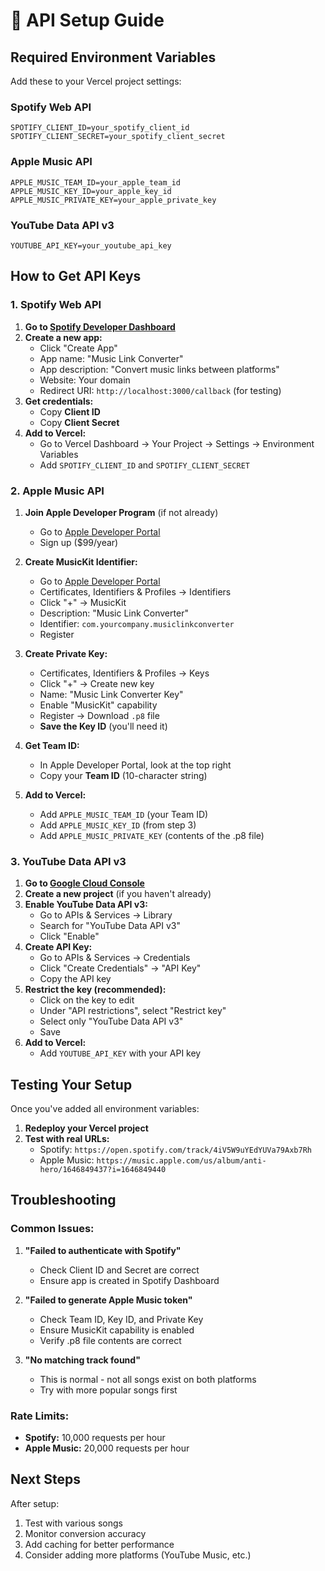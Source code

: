 # 🔑 API Setup Guide

## Required Environment Variables

Add these to your Vercel project settings:

### Spotify Web API
```
SPOTIFY_CLIENT_ID=your_spotify_client_id
SPOTIFY_CLIENT_SECRET=your_spotify_client_secret
```

### Apple Music API
```
APPLE_MUSIC_TEAM_ID=your_apple_team_id
APPLE_MUSIC_KEY_ID=your_apple_key_id
APPLE_MUSIC_PRIVATE_KEY=your_apple_private_key
```

### YouTube Data API v3
```
YOUTUBE_API_KEY=your_youtube_api_key
```

## How to Get API Keys

### 1. Spotify Web API

1. **Go to [Spotify Developer Dashboard](https://developer.spotify.com/dashboard)**
2. **Create a new app:**
   - Click "Create App"
   - App name: "Music Link Converter"
   - App description: "Convert music links between platforms"
   - Website: Your domain
   - Redirect URI: `http://localhost:3000/callback` (for testing)
3. **Get credentials:**
   - Copy **Client ID**
   - Copy **Client Secret**
4. **Add to Vercel:**
   - Go to Vercel Dashboard → Your Project → Settings → Environment Variables
   - Add `SPOTIFY_CLIENT_ID` and `SPOTIFY_CLIENT_SECRET`

### 2. Apple Music API

1. **Join Apple Developer Program** (if not already)
   - Go to [Apple Developer Portal](https://developer.apple.com/programs/)
   - Sign up ($99/year)

2. **Create MusicKit Identifier:**
   - Go to [Apple Developer Portal](https://developer.apple.com/account/)
   - Certificates, Identifiers & Profiles → Identifiers
   - Click "+" → MusicKit
   - Description: "Music Link Converter"
   - Identifier: `com.yourcompany.musiclinkconverter`
   - Register

3. **Create Private Key:**
   - Certificates, Identifiers & Profiles → Keys
   - Click "+" → Create new key
   - Name: "Music Link Converter Key"
   - Enable "MusicKit" capability
   - Register → Download `.p8` file
   - **Save the Key ID** (you'll need it)

4. **Get Team ID:**
   - In Apple Developer Portal, look at the top right
   - Copy your **Team ID** (10-character string)

5. **Add to Vercel:**
   - Add `APPLE_MUSIC_TEAM_ID` (your Team ID)
   - Add `APPLE_MUSIC_KEY_ID` (from step 3)
   - Add `APPLE_MUSIC_PRIVATE_KEY` (contents of the .p8 file)

### 3. YouTube Data API v3

1. **Go to [Google Cloud Console](https://console.cloud.google.com/)**
2. **Create a new project** (if you haven't already)
3. **Enable YouTube Data API v3:**
   - Go to APIs & Services → Library
   - Search for "YouTube Data API v3"
   - Click "Enable"
4. **Create API Key:**
   - Go to APIs & Services → Credentials
   - Click "Create Credentials" → "API Key"
   - Copy the API key
5. **Restrict the key (recommended):**
   - Click on the key to edit
   - Under "API restrictions", select "Restrict key"
   - Select only "YouTube Data API v3"
   - Save
6. **Add to Vercel:**
   - Add `YOUTUBE_API_KEY` with your API key

## Testing Your Setup

Once you've added all environment variables:

1. **Redeploy your Vercel project**
2. **Test with real URLs:**
   - Spotify: `https://open.spotify.com/track/4iV5W9uYEdYUVa79Axb7Rh`
   - Apple Music: `https://music.apple.com/us/album/anti-hero/1646849437?i=1646849440`

## Troubleshooting

### Common Issues:

1. **"Failed to authenticate with Spotify"**
   - Check Client ID and Secret are correct
   - Ensure app is created in Spotify Dashboard

2. **"Failed to generate Apple Music token"**
   - Check Team ID, Key ID, and Private Key
   - Ensure MusicKit capability is enabled
   - Verify .p8 file contents are correct

3. **"No matching track found"**
   - This is normal - not all songs exist on both platforms
   - Try with more popular songs first

### Rate Limits:
- **Spotify:** 10,000 requests per hour
- **Apple Music:** 20,000 requests per hour

## Next Steps

After setup:
1. Test with various songs
2. Monitor conversion accuracy
3. Add caching for better performance
4. Consider adding more platforms (YouTube Music, etc.)
